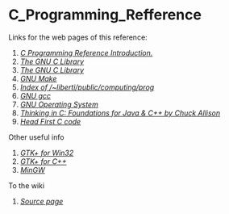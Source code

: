 C_Programming_Refference
========================

Links for the web pages of this reference:

1. [*C Programming Reference Introduction.*](http://www.lix.polytechnique.fr/~liberti/public/computing/prog/c/)
2. [*The GNU C Library*](http://www.lix.polytechnique.fr/~liberti/public/computing/prog/libc.html)
3. [*The GNU C Library*](http://www.gnu.org/software/libc/manual/)
4. [*GNU Make*](http://www.gnu.org/software/make/manual/)
5. [*Index of /~liberti/public/computing/prog*](http://www.lix.polytechnique.fr/~liberti/public/computing/prog/)
6. [*GNU gcc*](http://gcc.gnu.org/onlinedocs/gcc/)
7. [*GNU Operating System*](http://www.gnu.org/)
8. [*Thinking in C: Foundations for Java & C++ by Chuck Allison*](http://mindview.net/CDs/ThinkingInC/beta3)
9. [*Head First C code*](https://github.com/dogriffiths/HeadFirstC)

Other useful info

1. [*GTK+ for Win32*](http://www.gtk.org/download/win32.php)
2. [*GTK+ for C++*](http://www.gtkmm.org/en/)
3. [*MinGW*](http://nuwen.net/mingw.html)

To the wiki

1. [*Source page*]()
